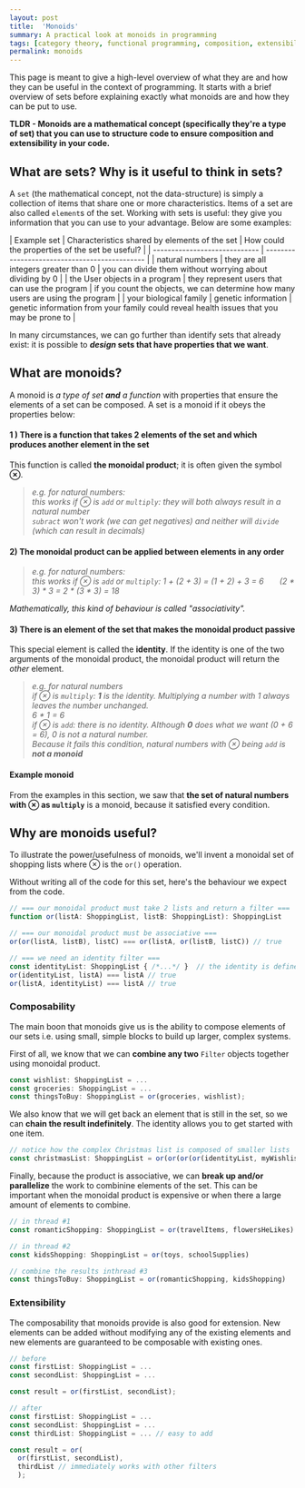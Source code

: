 ```yaml
---
layout: post
title:  'Monoids'
summary: A practical look at monoids in programming
tags: [category theory, functional programming, composition, extensibility]
permalink: monoids
---
```


This page is meant to give a high-level overview of what they are and how they can be useful in the context of programming. 
It starts with a brief overview of sets before explaining exactly what monoids are and how they can be put to use.

**TLDR - Monoids are a mathematical concept (specifically they're a type of set) that you can use to structure code to ensure composition and extensibility in your code.**

## What are sets? Why is it useful to think in sets?

A `set` (the mathematical concept, not the data-structure) is simply a collection of items that share one or more characteristics. Items of a set are also called `element`s of the set. Working with sets is useful: they give you information that you can use to your advantage. Below are some examples:

| Example set                   | Characteristics shared by elements of the set | How could the properties of the set be useful?                                           |
| ----------------------------- | --------------------------------------------- |
| natural numbers               | they are all integers greater than 0          | you can divide them without worrying about dividing by 0                                 |
| the User objects in a program | they represent users that can use the program | if you count the objects, we can determine how many users are using the program          |
| your biological family        | genetic information                           | genetic information from your family could reveal health issues that you may be prone to |

In many circumstances, we can go further than identify sets that already exist: it is possible to ***design* sets that have properties that we want**.

## What are monoids?

A monoid is _a type of set **and** a function_ with properties that ensure the elements of a set can be composed. A set is a monoid if it obeys the properties below:

#### 1 ) There is a <span class="tooltip" data-tooltip="we call a function that take 2 arguments and produce one output a 'bifunction'">function that takes 2 elements</span> of the set and which produces another element in the set

This function is called <span class="tooltip" data-tooltip="It doesn't have to be a product - it's just a name">**the monoidal product**</span>; it is often given the symbol **⊗**.

> *e.g. for natural numbers:  
> this works if ⊗ is `add` or `multiply`: they will both always result in a natural number  
> `subract` won't work (we can get negatives) and neither will `divide` (which can result in decimals)*

#### 2) The monoidal product can be applied between elements in any order

> *e.g. for natural numbers:  
> this works if ⊗ is `add` or `multiply`: 1 + (2 + 3) = (1 + 2) + 3 = 6 &nbsp; &nbsp;&nbsp;&nbsp; (2 * 3) * 3 = 2 * (3 * 3) = 18*

*Mathematically, this kind of behaviour is called "associativity".*

#### 3) There is an element of the set that makes the monoidal product passive

This special element is called the **identity**. If the identity is one of the two arguments of the monoidal product, the monoidal product will return the _other_ element.

>   *e.g. for natural numbers  
> if ⊗ is `multiply`: **1** is the identity. Multiplying a number with 1 always leaves the number unchanged.   
6 * 1 = 6   
> if ⊗ is `add`: there is no identity. Although **0** does what we want (0 + 6 = 6), 0 is not a natural number.  
> Because it fails this condition, natural numbers with ⊗ being `add` is **not a monoid***

#### Example monoid 

From the examples in this section, we saw that **the set of natural numbers with ⊗ as `multiply`** is a monoid, because it satisfied every condition.


## Why are monoids useful?

To illustrate the power/usefulness of monoids, we'll invent a monoidal set of shopping lists where ⊗ is the `or()` operation.

Without writing all of the code for this set, here's the behaviour we expect from the code.

```typescript
// === our monoidal product must take 2 lists and return a filter ===
function or(listA: ShoppingList, listB: ShoppingList): ShoppingList

// === our monoidal product must be associative ===
or(or(listA, listB), listC) === or(listA, or(listB, listC)) // true

// === we need an identity filter ===
const identityList: ShoppingList { /*...*/ }  // the identity is defined somewhere
or(identityList, listA) === listA // true
or(listA, identityList) === listA // true
```

### Composability 

The main boon that monoids give us is the ability to compose elements of our sets i.e. using small, simple blocks to build up larger, complex systems.

First of all, we know that we can **combine any two** `Filter` objects together using monoidal product. 

```typescript
const wishlist: ShoppingList = ... 
const groceries: ShoppingList = ... 
const thingsToBuy: ShoppingList = or(groceries, wishlist);
```

We also know that we will get back an element that is still in the set, so we can **chain the result indefinitely**.
The identity allows you to get started with one item.

```typescript
// notice how the complex Christmas list is composed of smaller lists
const christmasList: ShoppingList = or(or(or(or(identityList, myWishlist), momWishlist), dadWishlist), sisterWishlist)
```

Finally, because the product is associative, we can **break up and/or parallelize** the work to combinine elements of the set.
This can be important when the monoidal product is expensive or when there a large amount of elements to combine.  

```typescript
// in thread #1
const romanticShopping: ShoppingList = or(travelItems, flowersHeLikes) 

// in thread #2
const kidsShopping: ShoppingList = or(toys, schoolSupplies)

// combine the results inthread #3
const thingsToBuy: ShoppingList = or(romanticShopping, kidsShopping) 
```

### Extensibility

The composability that monoids provide is also good for extension. 
New elements can be added without modifying any of the existing elements and new elements are guaranteed to be composable with existing ones.

```typescript
// before
const firstList: ShoppingList = ...
const secondList: ShoppingList = ...

const result = or(firstList, secondList);

// after
const firstList: ShoppingList = ...
const secondList: ShoppingList = ...
const thirdList: ShoppingList = ... // easy to add

const result = or(
  or(firstList, secondList), 
  thirdList // immediately works with other filters
  );
```